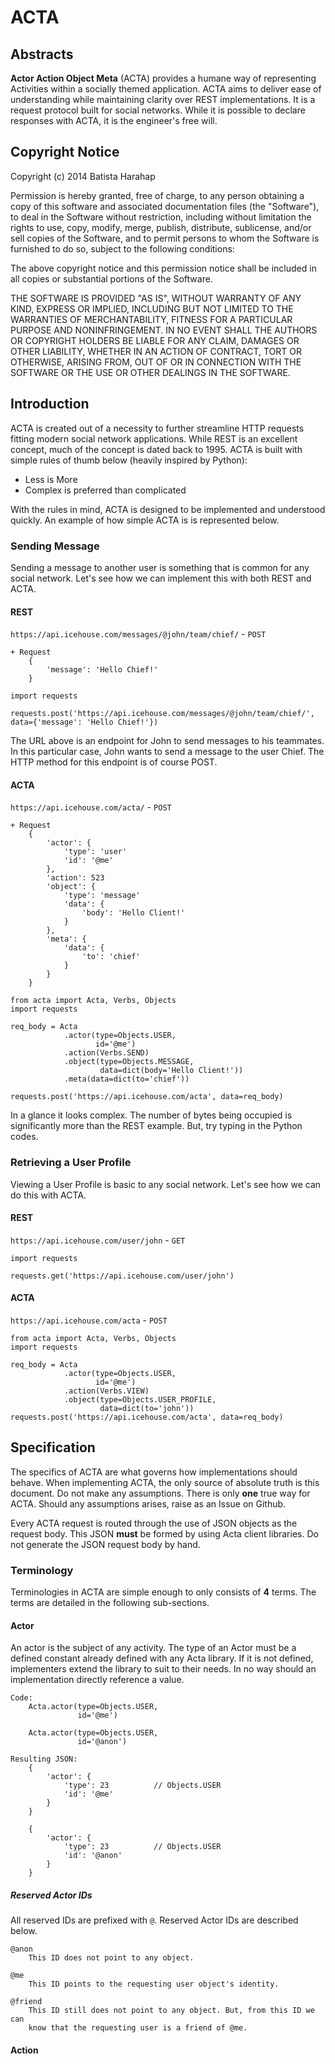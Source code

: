 # ACTA

## Abstracts

**Actor Action Object Meta** (ACTA) provides a humane way of representing Activities within a socially themed application. ACTA aims to deliver ease of understanding while maintaining clarity over REST implementations. It is a request protocol built for social networks. While it is possible to declare responses with ACTA, it is the engineer's free will.

## Copyright Notice

Copyright (c) 2014 Batista Harahap

Permission is hereby granted, free of charge, to any person obtaining a copy of this software and associated documentation files (the "Software"), to deal in the Software without restriction, including without limitation the rights to use, copy, modify, merge, publish, distribute, sublicense, and/or sell copies of the Software, and to permit persons to whom the Software is furnished to do so, subject to the following conditions:

The above copyright notice and this permission notice shall be included in all copies or substantial portions of the Software.

THE SOFTWARE IS PROVIDED "AS IS", WITHOUT WARRANTY OF ANY KIND, EXPRESS OR IMPLIED, INCLUDING BUT NOT LIMITED TO THE WARRANTIES OF MERCHANTABILITY, FITNESS FOR A PARTICULAR PURPOSE AND NONINFRINGEMENT. IN NO EVENT SHALL THE AUTHORS OR COPYRIGHT HOLDERS BE LIABLE FOR ANY CLAIM, DAMAGES OR OTHER LIABILITY, WHETHER IN AN ACTION OF CONTRACT, TORT OR OTHERWISE, ARISING FROM, OUT OF OR IN CONNECTION WITH THE SOFTWARE OR THE USE OR OTHER DEALINGS IN THE SOFTWARE.

## Introduction

ACTA is created out of a necessity to further streamline HTTP requests fitting modern social network applications. While REST is an excellent concept, much of the concept is dated back to 1995. ACTA is built with simple rules of thumb below (heavily inspired by Python):

- Less is More
- Complex is preferred than complicated

With the rules in mind, ACTA is designed to be implemented and understood quickly. An example of how simple ACTA is is represented below.

### Sending Message

Sending a message to another user is something that is common for any social network. Let's see how we can implement this with both REST and ACTA.

#### REST

`https://api.icehouse.com/messages/@john/team/chief/` - `POST`

```
+ Request
	{
		'message': 'Hello Chief!'
	}
```

```
import requests

requests.post('https://api.icehouse.com/messages/@john/team/chief/', data={'message': 'Hello Chief!'})
```

The URL above is an endpoint for John to send messages to his teammates. In this particular case, John wants to send a message to the user Chief. The HTTP method for this endpoint is of course POST.

#### ACTA

`https://api.icehouse.com/acta/` - `POST`

```
+ Request
	{
		'actor': {
			'type': 'user'
			'id': '@me'
		},
		'action': 523
		'object': {
			'type': 'message'
			'data': {
				'body': 'Hello Client!'
			}
		},
		'meta': {
			'data': {
				'to': 'chief'
			}
		}
	}
```

```
from acta import Acta, Verbs, Objects
import requests

req_body = Acta
			.actor(type=Objects.USER, 
				   id='@me')
			.action(Verbs.SEND)
			.object(type=Objects.MESSAGE,
					data=dict(body='Hello Client!'))
			.meta(data=dict(to='chief'))

requests.post('https://api.icehouse.com/acta', data=req_body)
```

In a glance it looks complex. The number of bytes being occupied is significantly more than the REST example. But, try typing in the Python codes.

### Retrieving a User Profile

Viewing a User Profile is basic to any social network. Let's see how we can do this with ACTA.

#### REST

`https://api.icehouse.com/user/john` - `GET`

```
import requests

requests.get('https://api.icehouse.com/user/john')
```

#### ACTA

`https://api.icehouse.com/acta` - `POST`

```
from acta import Acta, Verbs, Objects
import requests

req_body = Acta
			.actor(type=Objects.USER,
				   id='@me')
			.action(Verbs.VIEW)
			.object(type=Objects.USER_PROFILE,
					data=dict(to='john'))
requests.post('https://api.icehouse.com/acta', data=req_body)
```

## Specification

The specifics of ACTA are what governs how implementations should behave. When implementing ACTA, the only source of absolute truth is this document. Do not make any assumptions. There is only **one** true way for ACTA. Should any assumptions arises, raise as an Issue on Github.

Every ACTA request is routed through the use of JSON objects as the request body. This JSON **must** be formed by using Acta client libraries. Do not generate the JSON request body by hand.

### Terminology

Terminologies in ACTA are simple enough to only consists of **4** terms. The terms are detailed in the following sub-sections.
	
#### Actor

An actor is the subject of any activity. The type of an Actor must be a defined constant already defined with any Acta library. If it is not defined, implementers extend the library to suit to their needs. In no way should an implementation directly reference a value.

```
Code:
	Acta.actor(type=Objects.USER,
			   id='@me')
	
	Acta.actor(type=Objects.USER,
			   id='@anon')

Resulting JSON:
	{
		'actor': {
			'type': 23			// Objects.USER
			'id': '@me'
		}
	}
	
	{
		'actor': {
			'type': 23			// Objects.USER
			'id': '@anon'
		}
	}
```

##### Reserved Actor IDs

All reserved IDs are prefixed with `@`. Reserved Actor IDs are described below.

```
@anon
	This ID does not point to any object.

@me
	This ID points to the requesting user object's identity.

@friend
	This ID still does not point to any object. But, from this ID we can 
	know that the requesting user is a friend of @me.
```

#### Action